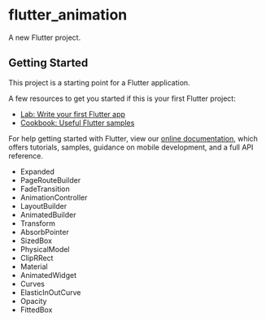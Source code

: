 # flutter_animation

A new Flutter project.

## Getting Started

This project is a starting point for a Flutter application.

A few resources to get you started if this is your first Flutter project:

- [Lab: Write your first Flutter app](https://flutter.dev/docs/get-started/codelab)
- [Cookbook: Useful Flutter samples](https://flutter.dev/docs/cookbook)

For help getting started with Flutter, view our
[online documentation](https://flutter.dev/docs), which offers tutorials,
samples, guidance on mobile development, and a full API reference.

* Expanded
* PageRouteBuilder
* FadeTransition
* AnimationController
* LayoutBuilder
* AnimatedBuilder
* Transform
* AbsorbPointer
* SizedBox
* PhysicalModel
* ClipRRect
* Material
* AnimatedWidget
* Curves
* ElasticInOutCurve
* Opacity
* FittedBox
